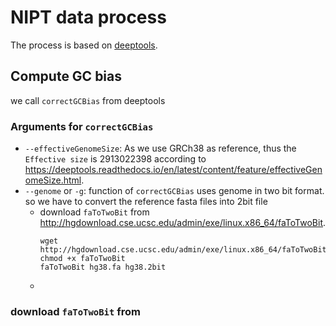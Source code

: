 # NIPT data process 
The process is based on [deeptools](https://deeptools.readthedocs.io/en/develop/content/list_of_tools.html).

## Compute GC bias 

we call `correctGCBias` from deeptools

###  Arguments for `correctGCBias`
* `--effectiveGenomeSize`: As we use GRCh38 as reference, thus the  `Effective size` is 2913022398 according to https://deeptools.readthedocs.io/en/latest/content/feature/effectiveGenomeSize.html.
* `--genome` or `-g`: function of `correctGCBias` uses genome in two bit format. so we have to convert the reference fasta files into 2bit file
  * download `faToTwoBit` from http://hgdownload.cse.ucsc.edu/admin/exe/linux.x86_64/faToTwoBit.
    ```shell script
    wget http://hgdownload.cse.ucsc.edu/admin/exe/linux.x86_64/faToTwoBit
    chmod +x faToTwoBit
    faToTwoBit hg38.fa hg38.2bit
    ```
  *
  
### download `faToTwoBit` from 
 